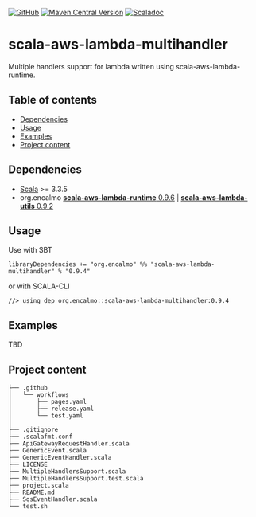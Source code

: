 <a href="https://github.com/encalmo/scala-aws-lambda-multihandler">![GitHub](https://img.shields.io/badge/github-%23121011.svg?style=for-the-badge&logo=github&logoColor=white)</a> <a href="https://central.sonatype.com/artifact/org.encalmo/scala-aws-lambda-multihandler_3" target="_blank">![Maven Central Version](https://img.shields.io/maven-central/v/org.encalmo/scala-aws-lambda-multihandler_3?style=for-the-badge)</a> <a href="https://encalmo.github.io/scala-aws-lambda-multihandler/scaladoc/org/encalmo/lambda.html" target="_blank"><img alt="Scaladoc" src="https://img.shields.io/badge/docs-scaladoc-red?style=for-the-badge"></a>

# scala-aws-lambda-multihandler

Multiple handlers support for lambda written using scala-aws-lambda-runtime.

## Table of contents

- [Dependencies](#dependencies)
- [Usage](#usage)
- [Examples](#examples)
- [Project content](#project-content)

## Dependencies

   - [Scala](https://www.scala-lang.org) >= 3.3.5
   - org.encalmo [**scala-aws-lambda-runtime** 0.9.6](https://central.sonatype.com/artifact/org.encalmo/scala-aws-lambda-runtime_3) | [**scala-aws-lambda-utils** 0.9.2](https://central.sonatype.com/artifact/org.encalmo/scala-aws-lambda-utils_3)

## Usage

Use with SBT

    libraryDependencies += "org.encalmo" %% "scala-aws-lambda-multihandler" % "0.9.4"

or with SCALA-CLI

    //> using dep org.encalmo::scala-aws-lambda-multihandler:0.9.4

## Examples

TBD


## Project content

```
├── .github
│   └── workflows
│       ├── pages.yaml
│       ├── release.yaml
│       └── test.yaml
│
├── .gitignore
├── .scalafmt.conf
├── ApiGatewayRequestHandler.scala
├── GenericEvent.scala
├── GenericEventHandler.scala
├── LICENSE
├── MultipleHandlersSupport.scala
├── MultipleHandlersSupport.test.scala
├── project.scala
├── README.md
├── SqsEventHandler.scala
└── test.sh
```

